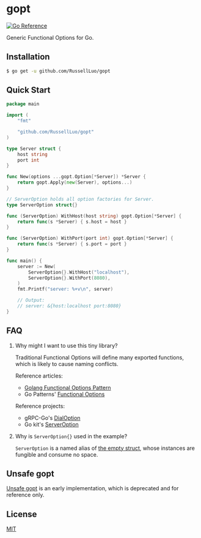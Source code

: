 # gopt

[![Go Reference](https://pkg.go.dev/badge/github.com/RussellLuo/gopt/vulndb.svg)][1]

Generic Functional Options for Go.


## Installation


```bash
$ go get -u github.com/RussellLuo/gopt
```


## Quick Start

```go
package main

import (
	"fmt"

	"github.com/RussellLuo/gopt"
)

type Server struct {
	host string
	port int
}

func New(options ...gopt.Option[*Server]) *Server {
	return gopt.Apply(new(Server), options...)
}

// ServerOption holds all option factories for Server.
type ServerOption struct{}

func (ServerOption) WithHost(host string) gopt.Option[*Server] {
	return func(s *Server) { s.host = host }
}

func (ServerOption) WithPort(port int) gopt.Option[*Server] {
	return func(s *Server) { s.port = port }
}

func main() {
	server := New(
		ServerOption{}.WithHost("localhost"),
		ServerOption{}.WithPort(8080),
	)
	fmt.Printf("server: %+v\n", server)

	// Output:
	// server: &{host:localhost port:8080}
}
```


## FAQ

1. Why might I want to use this tiny library?

    Traditional Functional Options will define many exported functions, which is likely to cause naming conflicts.

    Reference articles:
    - [Golang Functional Options Pattern][2]
    - Go Patterns' [Functional Options][3]

    Reference projects:
    - gRPC-Go's [DialOption][4]
    - Go kit's [ServerOption][5]

2. Why is `ServerOption{}` used in the example?

    `ServerOption` is a named alias of [the empty struct][6], whose instances are fungible and consume no space.


## Unsafe gopt

[Unsafe gopt](unsafe/gopt) is an early implementation, which is deprecated and for reference only.


## License

[MIT](LICENSE)


[1]: https://pkg.go.dev/github.com/RussellLuo/gopt
[2]: https://golang.cafe/blog/golang-functional-options-pattern.html
[3]: https://github.com/tmrts/go-patterns/blob/master/idiom/functional-options.md
[4]: https://github.com/grpc/grpc-go/blob/v1.55.0/dialoptions.go#L83
[5]: https://github.com/go-kit/kit/blob/v0.12.0/transport/http/server.go#L47
[6]: https://dave.cheney.net/2014/03/25/the-empty-struct
